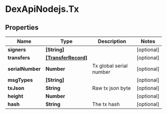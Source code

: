 # DexApiNodejs.Tx

## Properties

Name | Type | Description | Notes
------------ | ------------- | ------------- | -------------
**signers** | **[String]** |  | [optional] 
**transfers** | [**[TransferRecord]**](TransferRecord.md) |  | [optional] 
**serialNumber** | **Number** | Tx global serial number | [optional] 
**msgTypes** | **[String]** |  | [optional] 
**txJson** | **String** | Raw tx json byte | [optional] 
**height** | **Number** |  | [optional] 
**hash** | **String** | The tx hash | [optional] 


